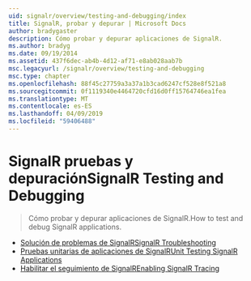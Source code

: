 ```yaml
---
uid: signalr/overview/testing-and-debugging/index
title: SignalR, probar y depurar | Microsoft Docs
author: bradygaster
description: Cómo probar y depurar aplicaciones de SignalR.
ms.author: bradyg
ms.date: 09/19/2014
ms.assetid: 437f6dec-ab4b-4d12-af71-e8ab028aab7b
msc.legacyurl: /signalr/overview/testing-and-debugging
msc.type: chapter
ms.openlocfilehash: 88f45c27759a3a37a1b3cad6247cf528e8f521a8
ms.sourcegitcommit: 0f1119340e4464720cfd16d0ff15764746ea1fea
ms.translationtype: MT
ms.contentlocale: es-ES
ms.lasthandoff: 04/09/2019
ms.locfileid: "59406488"
---
```

# <a name="signalr-testing-and-debugging"></a><span data-ttu-id="200f2-103">SignalR pruebas y depuración</span><span class="sxs-lookup"><span data-stu-id="200f2-103">SignalR Testing and Debugging</span></span>

> <span data-ttu-id="200f2-104">Cómo probar y depurar aplicaciones de SignalR.</span><span class="sxs-lookup"><span data-stu-id="200f2-104">How to test and debug SignalR applications.</span></span>


- [<span data-ttu-id="200f2-105">Solución de problemas de SignalR</span><span class="sxs-lookup"><span data-stu-id="200f2-105">SignalR Troubleshooting</span></span>](troubleshooting.md)
- [<span data-ttu-id="200f2-106">Pruebas unitarias de aplicaciones de SignalR</span><span class="sxs-lookup"><span data-stu-id="200f2-106">Unit Testing SignalR Applications</span></span>](unit-testing-signalr-applications.md)
- [<span data-ttu-id="200f2-107">Habilitar el seguimiento de SignalR</span><span class="sxs-lookup"><span data-stu-id="200f2-107">Enabling SignalR Tracing</span></span>](enabling-signalr-tracing.md)
